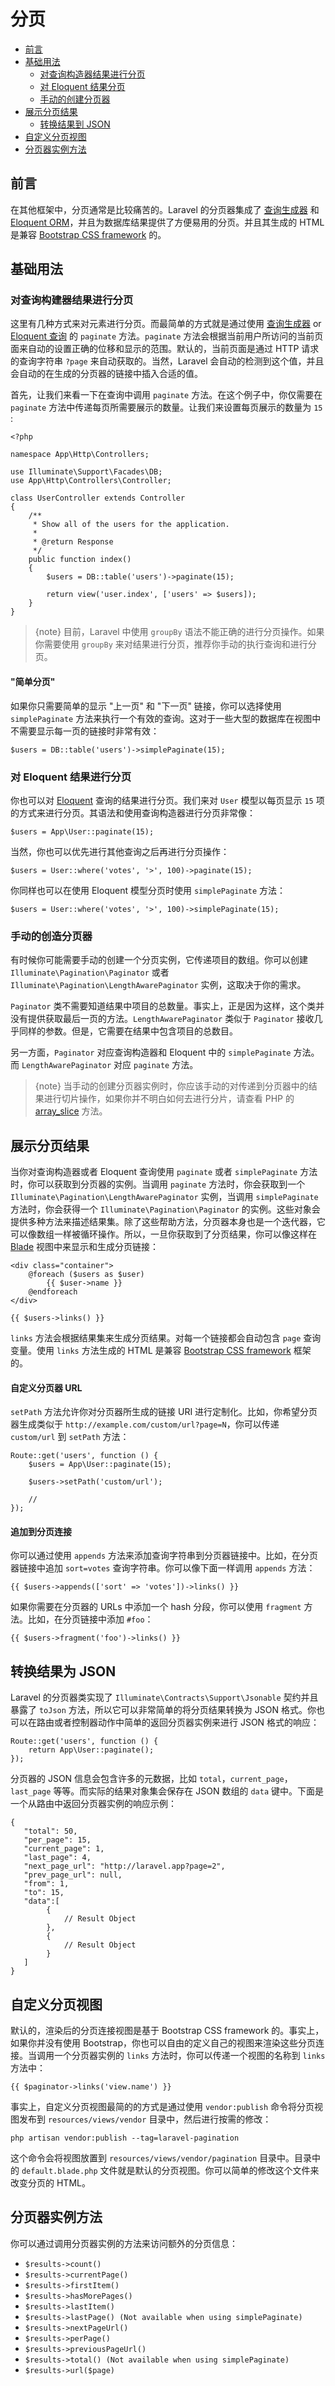 # 分页

- [前言](#introduction)
- [基础用法](#basic-usage)
    - [对查询构造器结果进行分页](#paginating-query-builder-results)
    - [对 Eloquent 结果分页](#paginating-eloquent-results)
    - [手动的创建分页器](#manually-creating-a-paginator)
- [展示分页结果](#displaying-pagination-results)
    - [转换结果到 JSON](#converting-results-to-json)
- [自定义分页视图](#customizing-the-pagination-view)
- [分页器实例方法](#paginator-instance-methods)

<a name="introduction"></a>
## 前言

在其他框架中，分页通常是比较痛苦的。Laravel 的分页器集成了 [查询生成器](/{{language}}/{{version}}/queries) 和 [Eloquent ORM](/{{language}}/{{version}}/eloquent)，并且为数据库结果提供了方便易用的分页。并且其生成的 HTML 是兼容 [Bootstrap CSS framework](http://getbootstrap.com/) 的。

<a name="basic-usage"></a>
## 基础用法

<a name="paginating-query-builder-results"></a>
### 对查询构建器结果进行分页

这里有几种方式来对元素进行分页。而最简单的方式就是通过使用 [查询生成器](/{{language}}/{{version}}/queries) or [Eloquent 查询](/{{language}}/{{version}}/eloquent) 的 `paginate` 方法。`paginate` 方法会根据当前用户所访问的当前页面来自动的设置正确的位移和显示的范围。默认的，当前页面是通过 HTTP 请求的查询字符串 `?page` 来自动获取的。当然，Laravel 会自动的检测到这个值，并且会自动的在生成的分页器的链接中插入合适的值。

首先，让我们来看一下在查询中调用 `paginate` 方法。在这个例子中，你仅需要在 `paginate` 方法中传递每页所需要展示的数量。让我们来设置每页展示的数量为 `15` :

    <?php

    namespace App\Http\Controllers;

    use Illuminate\Support\Facades\DB;
    use App\Http\Controllers\Controller;

    class UserController extends Controller
    {
        /**
         * Show all of the users for the application.
         *
         * @return Response
         */
        public function index()
        {
            $users = DB::table('users')->paginate(15);

            return view('user.index', ['users' => $users]);
        }
    }

> {note} 目前，Laravel 中使用 `groupBy` 语法不能正确的进行分页操作。如果你需要使用 `groupBy` 来对结果进行分页，推荐你手动的执行查询和进行分页。

#### "简单分页"

如果你只需要简单的显示 "上一页" 和 "下一页" 链接，你可以选择使用 `simplePaginate` 方法来执行一个有效的查询。这对于一些大型的数据库在视图中不需要显示每一页的链接时非常有效：

    $users = DB::table('users')->simplePaginate(15);

<a name="paginating-eloquent-results"></a>
### 对 Eloquent 结果进行分页

你也可以对 [Eloquent](/{{language}}/{{version}}/eloquent) 查询的结果进行分页。我们来对 `User` 模型以每页显示 `15` 项的方式来进行分页。其语法和使用查询构造器进行分页非常像：

    $users = App\User::paginate(15);

当然，你也可以优先进行其他查询之后再进行分页操作：

    $users = User::where('votes', '>', 100)->paginate(15);

你同样也可以在使用 Eloquent 模型分页时使用 `simplePaginate` 方法：

    $users = User::where('votes', '>', 100)->simplePaginate(15);

<a name="manually-creating-a-paginator"></a>
### 手动的创造分页器

有时候你可能需要手动的创建一个分页实例，它传递项目的数组。你可以创建 `Illuminate\Pagination\Paginator` 或者 `Illuminate\Pagination\LengthAwarePaginator` 实例，这取决于你的需求。

`Paginator` 类不需要知道结果中项目的总数量。事实上，正是因为这样，这个类并没有提供获取最后一页的方法。`LengthAwarePaginator` 类似于 `Paginator` 接收几乎同样的参数。但是，它需要在结果中包含项目的总数目。

另一方面，`Paginator` 对应查询构造器和 Eloquent 中的 `simplePaginate` 方法。而 `LengthAwarePaginator` 对应 `paginate` 方法。

> {note} 当手动的创建分页器实例时，你应该手动的对传递到分页器中的结果进行切片操作，如果你并不明白如何去进行分片，请查看 PHP 的 [array_slice](http://php.net/manual/en/function.array-slice.php) 方法。

<a name="displaying-pagination-results"></a>
## 展示分页结果

当你对查询构造器或者 Eloquent 查询使用 `paginate` 或者 `simplePaginate` 方法时，你可以获取到分页器的实例。当调用 `paginate` 方法时，你会获取到一个 `Illuminate\Pagination\LengthAwarePaginator` 实例，当调用 `simplePaginate` 方法时，你会获得一个 `Illuminate\Pagination\Paginator` 的实例。这些对象会提供多种方法来描述结果集。除了这些帮助方法，分页器本身也是一个迭代器，它可以像数组一样被循环操作。所以，一旦你获取到了分页结果，你可以像这样在 [Blade](/{{language}}/{{version}}/blade) 视图中来显示和生成分页链接：

    <div class="container">
        @foreach ($users as $user)
            {{ $user->name }}
        @endforeach
    </div>

    {{ $users->links() }}

`links` 方法会根据结果集来生成分页结果。对每一个链接都会自动包含 `page` 查询变量。使用 `links` 方法生成的 HTML 是兼容 [Bootstrap CSS framework](https://getbootstrap.com) 框架的。

#### 自定义分页器 URL

`setPath` 方法允许你对分页器所生成的链接 URI 进行定制化。比如，你希望分页器生成类似于 `http://example.com/custom/url?page=N`，你可以传递 `custom/url` 到 `setPath` 方法：

    Route::get('users', function () {
        $users = App\User::paginate(15);

        $users->setPath('custom/url');

        //
    });

#### 追加到分页连接

你可以通过使用 `appends` 方法来添加查询字符串到分页器链接中。比如，在分页器链接中追加 `sort=votes` 查询字符串。你可以像下面一样调用 `appends` 方法：

    {{ $users->appends(['sort' => 'votes'])->links() }}

如果你需要在分页器的 URLs 中添加一个 hash 分段，你可以使用 `fragment` 方法。比如，在分页链接中添加 `#foo`：

    {{ $users->fragment('foo')->links() }}

<a name="converting-results-to-json"></a>
## 转换结果为 JSON

Laravel 的分页器类实现了 `Illuminate\Contracts\Support\Jsonable` 契约并且暴露了 `toJson` 方法，所以它可以非常简单的将分页结果转换为 JSON 格式。你也可以在路由或者控制器动作中简单的返回分页器实例来进行 JSON 格式的响应：

    Route::get('users', function () {
        return App\User::paginate();
    });

分页器的 JSON 信息会包含许多的元数据，比如 `total`，`current_page`，`last_page` 等等。而实际的结果对象集会保存在 JSON 数组的 `data` 键中。下面是一个从路由中返回分页器实例的响应示例：

    {
       "total": 50,
       "per_page": 15,
       "current_page": 1,
       "last_page": 4,
       "next_page_url": "http://laravel.app?page=2",
       "prev_page_url": null,
       "from": 1,
       "to": 15,
       "data":[
            {
                // Result Object
            },
            {
                // Result Object
            }
       ]
    }

<a name="customizing-the-pagination-view"></a>
## 自定义分页视图

默认的，渲染后的分页连接视图是基于 Bootstrap CSS framework 的。事实上，如果你并没有使用 Bootstrap，你也可以自由的定义自己的视图来渲染这些分页连接。当调用一个分页器实例的 `links` 方法时，你可以传递一个视图的名称到 `links` 方法中：

    {{ $paginator->links('view.name') }}

事实上，自定义分页视图最简的的方式是通过使用 `vendor:publish` 命令将分页视图发布到 `resources/views/vendor` 目录中，然后进行按需的修改：

    php artisan vendor:publish --tag=laravel-pagination

这个命令会将视图放置到 `resources/views/vendor/pagination` 目录中。目录中的 `default.blade.php` 文件就是默认的分页视图。你可以简单的修改这个文件来改变分页的 HTML。

<a name="paginator-instance-methods"></a>
## 分页器实例方法

你可以通过调用分页器实例的方法来访问额外的分页信息：

- `$results->count()`
- `$results->currentPage()`
- `$results->firstItem()`
- `$results->hasMorePages()`
- `$results->lastItem()`
- `$results->lastPage() (Not available when using simplePaginate)`
- `$results->nextPageUrl()`
- `$results->perPage()`
- `$results->previousPageUrl()`
- `$results->total() (Not available when using simplePaginate)`
- `$results->url($page)`
